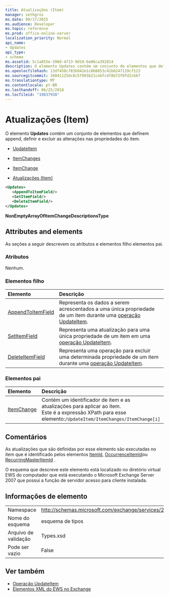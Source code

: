 ```yaml
---
title: Atualizações (Item)
manager: sethgros
ms.date: 09/17/2015
ms.audience: Developer
ms.topic: reference
ms.prod: office-online-server
localization_priority: Normal
api_name:
- Updates
api_type:
- schema
ms.assetid: 5c1a855e-390d-4713-9d10-6e86ca392814
description: O elemento Updates contém um conjunto de elementos que definem append, definir e excluir as alterações nas propriedades do item.
ms.openlocfilehash: 13df458c783b942e1c868853c41b6247119cf123
ms.sourcegitcommit: 34041125dc8c5f993b21cebfc4f8b72f0fd2cb6f
ms.translationtype: MT
ms.contentlocale: pt-BR
ms.lasthandoff: 06/25/2018
ms.locfileid: "19837938"
---
```

# <a name="updates-item"></a>Atualizações (Item)

O elemento **Updates** contém um conjunto de elementos que definem append, definir e excluir as alterações nas propriedades do item. 
  
- [UpdateItem](updateitem.md)
  
- [ItemChanges](itemchanges.md)
  
- [ItemChange](itemchange.md)
  
- [Atualizações (Item)](updates-item.md)
  
```xml
<Updates>
   <AppendToItemField/>
   <SetItemField/>
   <DeleteItemField/>
</Updates>
```

**NonEmptyArrayOfItemChangeDescriptionsType**

## <a name="attributes-and-elements"></a>Attributes and elements

As seções a seguir descrevem os atributos e elementos filho elementos pai.
  
### <a name="attributes"></a>Atributos

Nenhum.
  
### <a name="child-elements"></a>Elementos filho

|**Elemento**|**Descrição**|
|:-----|:-----|
|[AppendToItemField](appendtoitemfield.md) <br/> |Representa os dados a serem acrescentados a uma única propriedade de um item durante uma [operação UpdateItem](updateitem-operation.md).  <br/> |
|[SetItemField](setitemfield.md) <br/> |Representa uma atualização para uma única propriedade de um item em uma [operação UpdateItem](updateitem-operation.md).  <br/> |
|[DeleteItemField](deleteitemfield.md) <br/> |Representa uma operação para excluir uma determinada propriedade de um item durante uma [operação UpdateItem](updateitem-operation.md).  <br/> |
   
### <a name="parent-elements"></a>Elementos pai

|**Elemento**|**Descrição**|
|:-----|:-----|
|[ItemChange](itemchange.md) <br/> |Contém um identificador de item e as atualizações para aplicar ao item.  <br/> Este é a expressão XPath para esse elemento:`/UpdateItem/ItemChanges/ItemChange[i]` <br/> |
   
## <a name="remarks"></a>Comentários

As atualizações que são definidas por esse elemento são executadas no item que é identificado pelos elementos [ItemId](itemid.md), [OccurrenceItemId](occurrenceitemid.md)ou [RecurringMasterItemId](recurringmasteritemid.md) . 
  
O esquema que descreve este elemento está localizado no diretório virtual EWS do computador que está executando o Microsoft Exchange Server 2007 que possui a função de servidor acesso para cliente instalada.
  
## <a name="element-information"></a>Informações de elemento

|||
|:-----|:-----|
|Namespace  <br/> |http://schemas.microsoft.com/exchange/services/2006/types  <br/> |
|Nome do esquema  <br/> |esquema de tipos  <br/> |
|Arquivo de validação  <br/> |Types.xsd  <br/> |
|Pode ser vazio  <br/> |False  <br/> |
   
## <a name="see-also"></a>Ver também

- [Operação UpdateItem](updateitem-operation.md)
- [Elementos XML do EWS no Exchange](ews-xml-elements-in-exchange.md)

